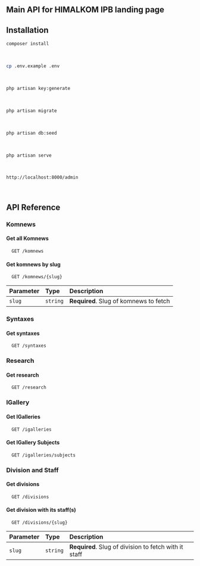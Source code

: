 ## Main API for HIMALKOM IPB landing page

## Installation
```bash
composer install
```
<br>

```bash
cp .env.example .env
```
<br>

```bash
php artisan key:generate
```
<br>

```bash
php artisan migrate
```
<br>

```bash
php artisan db:seed
```
<br>

```bash
php artisan serve
```
<br>

```plaintext
http://localhost:8000/admin
```
<br>

## API Reference

### Komnews

#### Get all Komnews

```http
  GET /komnews
```

#### Get komnews by slug

```http
  GET /komnews/{slug}
```

| Parameter | Type     | Description                       |
| :-------- | :------- | :-------------------------------- |
| `slug`      | `string` | **Required**. Slug of komnews to fetch |

### Syntaxes

#### Get syntaxes

```http
  GET /syntaxes
```

### Research

#### Get research

```http
  GET /research
```

### IGallery

#### Get IGalleries

```http
  GET /igalleries
```

#### Get IGallery Subjects

```http
  GET /igalleries/subjects
```
### Division and Staff

#### Get divisions

```http
  GET /divisions
```

#### Get division with its staff(s)

```http
  GET /divisions/{slug}
```

| Parameter | Type     | Description                       |
| :-------- | :------- | :-------------------------------- |
| `slug`      | `string` | **Required**. Slug of division to fetch with it staff |